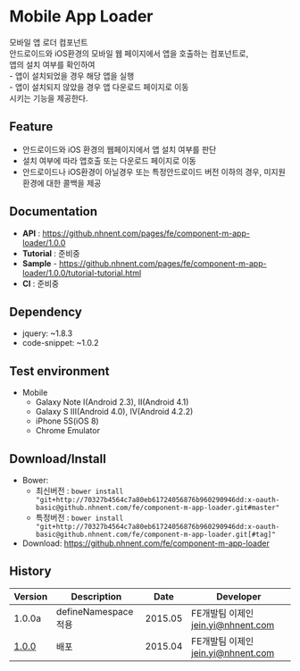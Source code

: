 Mobile App Loader
===============
모바일 앱 로더 컴포넌트<br>안드로이드와 iOS환경의 모바일 웹 페이지에서 앱을 호출하는 컴포넌트로,<br>앱의 설치 여부를 확인하여 <br>- 앱이 설치되었을 경우 해당 앱을 실행<br>- 앱이 설치되지 않았을 경우 앱 다운로드 페이지로 이동<br>시키는 기능을 제공한다.

## Feature
* 안드로이드와 iOS 환경의 웹페이지에서 앱 설치 여부를 판단
* 설치 여부에 따라 앱호출 또는 다운로드 페이지로 이동
* 안드로이드나 iOS환경이 아닐경우 또는 특정안드로이드 버전 이하의 경우, 미지원 환경에 대한 콜백을 제공

## Documentation
* **API** : https://github.nhnent.com/pages/fe/component-m-app-loader/1.0.0
* **Tutorial** : 준비중
* **Sample** - https://github.nhnent.com/pages/fe/component-m-app-loader/1.0.0/tutorial-tutorial.html
* **CI** : 준비중



## Dependency
* jquery: ~1.8.3
* code-snippet: ~1.0.2

## Test environment
* Mobile
	* Galaxy Note I(Android 2.3), II(Android 4.1)
	* Galaxy S III(Android 4.0), IV(Android 4.2.2)
	* iPhone 5S(iOS 8)
	* Chrome Emulator


## Download/Install
* Bower:
   * 최신버전 : `bower install "git+http://70327b4564c7a80eb61724056876b960290946dd:x-oauth-basic@github.nhnent.com/fe/component-m-app-loader.git#master"`
   * 특정버전 : `bower install "git+http://70327b4564c7a80eb61724056876b960290946dd:x-oauth-basic@github.nhnent.com/fe/component-m-app-loader.git[#tag]"`
* Download: https://github.nhnent.com/fe/component-m-app-loader

## History
| Version | Description | Date | Developer |
| ---- | ---- | ---- | ---- |
| 1.0.0a | defineNamespace적용 | 2015.05 | FE개발팀 이제인 <jein.yi@nhnent.com> |
| <a href="https://github.nhnent.com/pages/fe/component-m-app-loader/1.0.0">1.0.0</a> | 배포 | 2015.04 | FE개발팀 이제인 <jein.yi@nhnent.com> |
